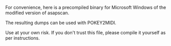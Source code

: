 For convenience, here is a precompiled binary for Microsoft Windows of the modified version of asapscan.

The resulting dumps can be used with POKEY2MIDI.

Use at your own risk. If you don't trust this file, please compile it yourself as per instructions.